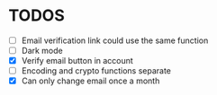 # TODOS

- [ ] Email verification link could use the same function
- [ ] Dark mode
- [x] Verify email button in account
- [ ] Encoding and crypto functions separate
- [x] Can only change email once a month
